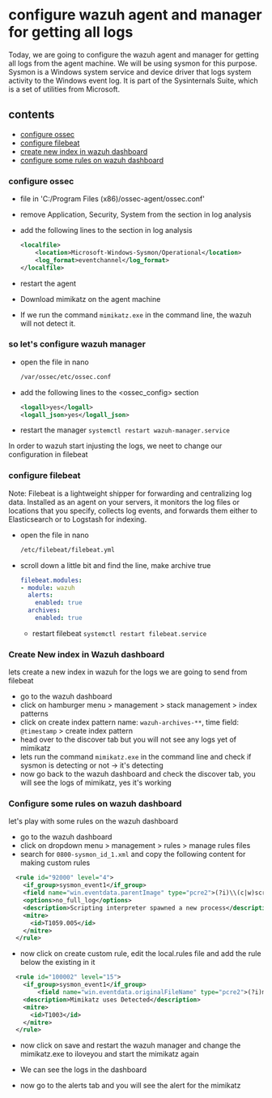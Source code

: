 # configure wazuh agent and manager for getting all logs

Today, we are going to configure the wazuh agent and manager for getting all logs from the agent machine. We will be using sysmon for this purpose. Sysmon is a Windows system service and device driver that logs system activity to the Windows event log. It is part of the Sysinternals Suite, which is a set of utilities from Microsoft.

## contents
* [configure ossec](#configure-ossec)
* [configure filebeat](#configure-filebeat)
* [create new index in wazuh dashboard](#create-new-index-in-wazuh-dashboard)
* [configure some rules on wazuh dashboard](#configure-some-rules-on-wazuh-dashboard)


### configure ossec

* file in 'C:/Program Files (x86)/ossec-agent/ossec.conf' 
* remove Application, Security, System from the <localfile> section in log analysis
* add the following lines to the <localfile> section in log analysis
    ```xml
    <localfile>
        <location>Microsoft-Windows-Sysmon/Operational</location>
        <log_format>eventchannel</log_format>
    </localfile>
    ```
* restart the agent 

* Download mimikatz on the agent machine
* If we run the command `mimikatz.exe` in the command line, the wazuh will not
  detect it.

### so let's configure wazuh manager

* open the file in nano 
  ```bash
  /var/ossec/etc/ossec.conf
  ```
* add the following lines to the <ossec_config> section
    ```xml
    <logall>yes</logall>
    <logall_json>yes</logall_json>
    ```
* restart the manager `systemctl restart wazuh-manager.service`

In order to wazuh start injusting the logs, we neet to change our configuration in filebeat

### configure filebeat

Note: Filebeat is a lightweight shipper for forwarding and centralizing log data. Installed as an agent on your servers, it monitors the log files or locations that you specify, collects log events, and forwards them either to Elasticsearch or to Logstash for indexing.

* open the file in nano 
  ```bash
  /etc/filebeat/filebeat.yml
  ```
* scroll down a little bit and find the line, make archive true
  ```yaml
  filebeat.modules:
  - module: wazuh
    alerts:
      enabled: true
    archives:
      enabled: true
  ```
  * restart filebeat `systemctl restart filebeat.service`


### Create New index in Wazuh dashboard

lets create a new index in wazuh for the logs we are going to send from filebeat

* go to the wazuh dashboard
* click on hamburger menu > management > stack management > index patterns
* click on create index pattern name: `wazuh-archives-**`, time field: `@timestamp` > create index pattern
* head over to the discover tab but you will not see any logs yet of mimikatz
* lets run the command `mimikatz.exe` in the command line and check if sysmon is detecting or not -> it's detecting
* now go back to the wazuh dashboard and check the discover tab, you will see the logs of mimikatz, yes it's working

### Configure some rules on wazuh dashboard

let's play with some rules on the wazuh dashboard
* go to the wazuh dashboard
* click on dropdown menu > management > rules > manage rules files
* search for `0800-sysmon_id_1.xml` and copy the following content for making custom rules
```xml
  <rule id="92000" level="4">
    <if_group>sysmon_event1</if_group>
    <field name="win.eventdata.parentImage" type="pcre2">(?i)\\(c|w)script\.exe</field>
    <options>no_full_log</options>
    <description>Scripting interpreter spawned a new process</description>
    <mitre>
      <id>T1059.005</id>
    </mitre>
  </rule>
```
* now click on create custom rule, edit the local.rules file and add the rule below the existing in it
```xml
  <rule id="100002" level="15">
    <if_group>sysmon_event1</if_group>
        <field name="win.eventdata.originalFileName" type="pcre2">(?i)mimikatz\.exe</field>
    <description>Mimikatz uses Detected</description>
    <mitre>
      <id>T1003</id>
    </mitre>
  </rule>
```

* now click on save and restart the wazuh manager and change the mimikatz.exe to iloveyou and start the mimikatz again

* We can see the logs in the dashboard
* now go to the alerts tab and you will see the alert for the mimikatz